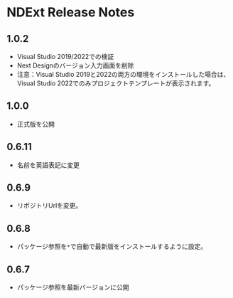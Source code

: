 # NDExt Release Notes

## 1.0.2
* Visual Studio 2019/2022での検証
* Next Designのバージョン入力画面を削除
* 注意：Visual Studio 2019と2022の両方の環境をインストールした場合は、Visual Studio 2022でのみプロジェクトテンプレートが表示されます。
 
## 1.0.0
* 正式版を公開

## 0.6.11
* 名前を英語表記に変更

## 0.6.9
* リポジトリUrlを変更。

## 0.6.8
* パッケージ参照を`*`で自動で最新版をインストールするように設定。

## 0.6.7
* パッケージ参照を最新バージョンに公開

